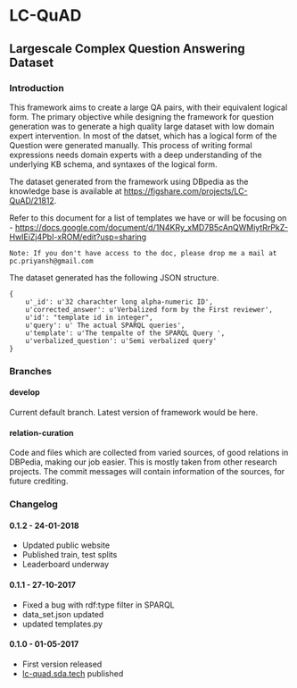 # LC-QuAD
## Largescale Complex Question Answering Dataset

### Introduction


This framework aims to  create a large QA pairs, with their equivalent logical form. The primary objective while designing the framework for question generation was to generate a high quality large dataset with low domain expert intervention. In most of the datset, which has a logical form of the Question were generated manually. This process of writing formal expressions needs domain experts with a deep understanding of the underlying KB schema, and syntaxes of the logical form. 

The dataset generated from the framework using DBpedia as the knowledge base is available at <https://figshare.com/projects/LC-QuAD/21812>.  

Refer to this document for a list of templates we have or will be focusing on - <https://docs.google.com/document/d/1N4KRy_xMD7B5cAnQWMiytRrPkZ-HwIEiZj4PbI-xROM/edit?usp=sharing>

`Note: If you don't have access to the doc, please drop me a mail at pc.priyansh@gmail.com`


The dataset generated has the following JSON structure. 

```
{
 	u'_id': u'32 charachter long alpha-numeric ID',
  	u'corrected_answer': u'Verbalized form by the First reviewer',
	u'id': "template id in integer",
	u'query': u' The actual SPARQL queries',
	u'template': u'The tempalte of the SPARQL Query ',
	u'verbalized_question': u'Semi verbalized query'
}

```



### Branches
#### develop
Current default branch. Latest version of framework would be here.

#### relation-curation
Code and files which are collected from varied sources, of good relations in DBPedia, making our job easier. This is mostly taken from other research projects. The commit messages will contain information of the sources, for future crediting. 


### Changelog

#### 0.1.2 - 24-01-2018
- Updated public website
- Published train, test splits
- Leaderboard underway

#### 0.1.1 -  27-10-2017
- Fixed a bug with rdf:type filter in SPARQL
- data_set.json updated
- updated templates.py

#### 0.1.0 - 01-05-2017
- First version released
- [lc-quad.sda.tech](http://lc-quad.sda.tech) published
